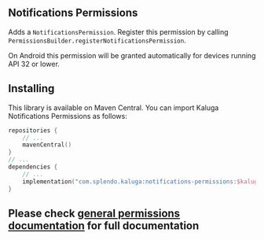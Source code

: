 ## Notifications Permissions
Adds a `NotificationsPermission`. Register this permission by calling `PermissionsBuilder.registerNotificationsPermission`.

On Android this permission will be granted automatically for devices running API 32 or lower.

## Installing
This library is available on Maven Central. You can import Kaluga Notifications Permissions as follows:

 ```kotlin
 repositories {
     // ...
     mavenCentral()
 }
 // ...
 dependencies {
     // ...
     implementation("com.splendo.kaluga:notifications-permissions:$kalugaVersion")
 }
 ```

## Please check [general permissions documentation](../base-permissions) for full documentation
